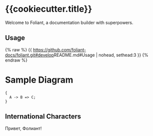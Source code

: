 # {{cookiecutter.title}}

Welcome to Foliant, a documentation builder with superpowers.


## Usage

{% raw %}
{{ <https://github.com/foliant-docs/foliant.git#develop>README.md#Usage | nohead, sethead:3 }}
{% endraw %}


# Sample Diagram

```seqdiag Caption
{
  A -> B => C;
}
```

## International Characters

Привет, Фолиант!

